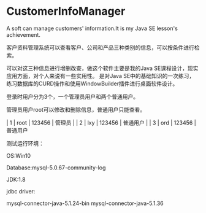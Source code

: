 # CustomerInfoManager
A soft can manage customers' information.It is my Java SE lesson's achievement.

客户资料管理系统可以查看客户、公司和产品三种类别的信息，可以按条件进行检索。

可以对这三种信息进行增删改查，做这个软件主要是我的Java SE课程设计，现实应用方面，对个人来说有一些实用性。
是对Java SE中的基础知识的一次练习，练习数据库的CURD操作和使用WindowBuilder插件进行桌面软件设计。

登录时用户分为3个，一个管理员用户和两个普通用户。

管理员用户root可以修改和删除信息，普通用户只能查看。

|  1 | root     | 123456   | 管理员   |
|  2 | lxy      | 123456   | 普通用户 |
|  3 | ord      | 123456   | 普通用户

测试运行环境：

OS:Win10

Database:mysql-5.0.67-community-log

JDK:1.8

jdbc driver:

mysql-connector-java-5.1.24-bin mysql-connector-java-5.1.36
